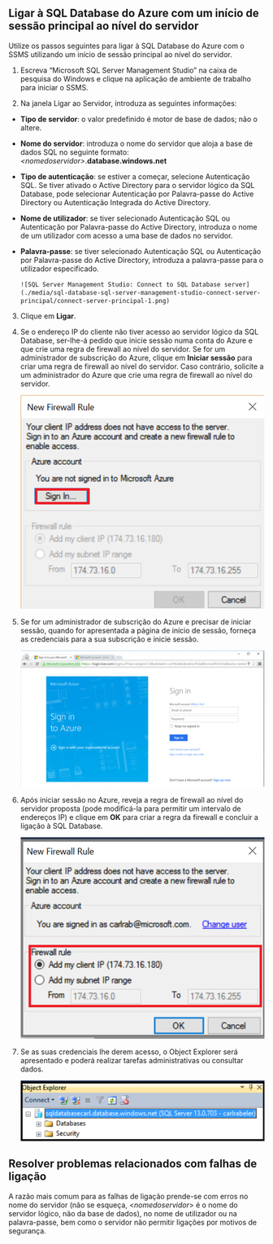 

## Ligar à SQL Database do Azure com um início de sessão principal ao nível do servidor

Utilize os passos seguintes para ligar à SQL Database do Azure com o SSMS utilizando um início de sessão principal ao nível do servidor.

1. Escreva “Microsoft SQL Server Management Studio” na caixa de pesquisa do Windows e clique na aplicação de ambiente de trabalho para iniciar o SSMS.

2. Na janela Ligar ao Servidor, introduza as seguintes informações:

 - **Tipo de servidor**: o valor predefinido é motor de base de dados; não o altere.
 - **Nome do servidor**: introduza o nome do servidor que aloja a base de dados SQL no seguinte formato: *&lt;nomedoservidor>*.**database.windows.net**
 - **Tipo de autenticação**: se estiver a começar, selecione Autenticação SQL. Se tiver ativado o Active Directory para o servidor lógico da SQL Database, pode selecionar Autenticação por Palavra-passe do Active Directory ou Autenticação Integrada do Active Directory.
 - **Nome de utilizador**: se tiver selecionado Autenticação SQL ou Autenticação por Palavra-passe do Active Directory, introduza o nome de um utilizador com acesso a uma base de dados no servidor.
 - **Palavra-passe**: se tiver selecionado Autenticação SQL ou Autenticação por Palavra-passe do Active Directory, introduza a palavra-passe para o utilizador especificado.
   
       ![SQL Server Management Studio: Connect to SQL Database server](./media/sql-database-sql-server-management-studio-connect-server-principal/connect-server-principal-1.png)

3. Clique em **Ligar**.
 
4. Se o endereço IP do cliente não tiver acesso ao servidor lógico da SQL Database, ser-lhe-á pedido que inicie sessão numa conta do Azure e que crie uma regra de firewall ao nível do servidor. Se for um administrador de subscrição do Azure, clique em **Iniciar sessão** para criar uma regra de firewall ao nível do servidor. Caso contrário, solicite a um administrador do Azure que crie uma regra de firewall ao nível do servidor.
 
      ![SQL Server Management Studio: ligar ao servidor da SQL Database](./media/sql-database-sql-server-management-studio-connect-server-principal/connect-server-principal-2.png)
 
1. Se for um administrador de subscrição do Azure e precisar de iniciar sessão, quando for apresentada a página de início de sessão, forneça as credenciais para a sua subscrição e inicie sessão.

      ![iniciar sessão](./media/sql-database-sql-server-management-studio-connect-server-principal/connect-server-principal-3.png)
 
1. Após iniciar sessão no Azure, reveja a regra de firewall ao nível do servidor proposta (pode modificá-la para permitir um intervalo de endereços IP) e clique em **OK** para criar a regra da firewall e concluir a ligação à SQL Database.
 
      ![nova firewall ao nível do servidor](./media/sql-database-sql-server-management-studio-connect-server-principal/connect-server-principal-4.png)
 
5. Se as suas credenciais lhe derem acesso, o Object Explorer será apresentado e poderá realizar tarefas administrativas ou consultar dados. 
 
     ![nova firewall ao nível do servidor](./media/sql-database-sql-server-management-studio-connect-server-principal/connect-server-principal-5.png)
 
     
## Resolver problemas relacionados com falhas de ligação

A razão mais comum para as falhas de ligação prende-se com erros no nome do servidor (não se esqueça, <*nomedoservidor*> é o nome do servidor lógico, não da base de dados), no nome de utilizador ou na palavra-passe, bem como o servidor não permitir ligações por motivos de segurança. 





<!--HONumber=Jun16_HO2-->


